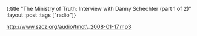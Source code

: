 {:title "The Ministry of Truth: Interview with Danny Schechter (part 1 of 2)"
:layout :post
:tags  ["radio"]}

<http://www.szcz.org/audio/tmot\_2008-01-17.mp3>

